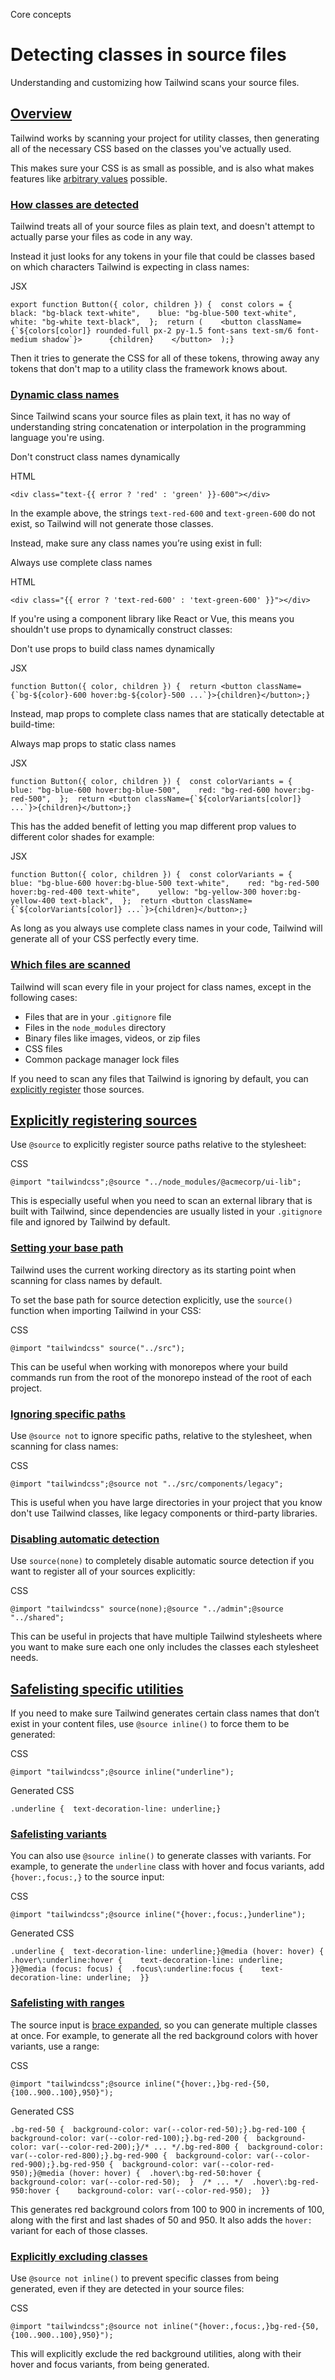 Core concepts

# Detecting classes in source files

Understanding and customizing how Tailwind scans your source files.

## [Overview](#overview)

Tailwind works by scanning your project for utility classes, then generating all of the necessary CSS based on the classes you've actually used.

This makes sure your CSS is as small as possible, and is also what makes features like [arbitrary values](/docs/adding-custom-styles#using-arbitrary-values) possible.

### [How classes are detected](#how-classes-are-detected)

Tailwind treats all of your source files as plain text, and doesn't attempt to actually parse your files as code in any way.

Instead it just looks for any tokens in your file that could be classes based on which characters Tailwind is expecting in class names:

JSX

```
export function Button({ color, children }) {  const colors = {    black: "bg-black text-white",    blue: "bg-blue-500 text-white",    white: "bg-white text-black",  };  return (    <button className={`${colors[color]} rounded-full px-2 py-1.5 font-sans text-sm/6 font-medium shadow`}>      {children}    </button>  );}
```

Then it tries to generate the CSS for all of these tokens, throwing away any tokens that don't map to a utility class the framework knows about.

### [Dynamic class names](#dynamic-class-names)

Since Tailwind scans your source files as plain text, it has no way of understanding string concatenation or interpolation in the programming language you're using.

Don't construct class names dynamically

HTML

```
<div class="text-{{ error ? 'red' : 'green' }}-600"></div>
```

In the example above, the strings `text-red-600` and `text-green-600` do not exist, so Tailwind will not generate those classes.

Instead, make sure any class names you’re using exist in full:

Always use complete class names

HTML

```
<div class="{{ error ? 'text-red-600' : 'text-green-600' }}"></div>
```

If you're using a component library like React or Vue, this means you shouldn't use props to dynamically construct classes:

Don't use props to build class names dynamically

JSX

```
function Button({ color, children }) {  return <button className={`bg-${color}-600 hover:bg-${color}-500 ...`}>{children}</button>;}
```

Instead, map props to complete class names that are statically detectable at build-time:

Always map props to static class names

JSX

```
function Button({ color, children }) {  const colorVariants = {    blue: "bg-blue-600 hover:bg-blue-500",    red: "bg-red-600 hover:bg-red-500",  };  return <button className={`${colorVariants[color]} ...`}>{children}</button>;}
```

This has the added benefit of letting you map different prop values to different color shades for example:

JSX

```
function Button({ color, children }) {  const colorVariants = {    blue: "bg-blue-600 hover:bg-blue-500 text-white",    red: "bg-red-500 hover:bg-red-400 text-white",    yellow: "bg-yellow-300 hover:bg-yellow-400 text-black",  };  return <button className={`${colorVariants[color]} ...`}>{children}</button>;}
```

As long as you always use complete class names in your code, Tailwind will generate all of your CSS perfectly every time.

### [Which files are scanned](#which-files-are-scanned)

Tailwind will scan every file in your project for class names, except in the following cases:

- Files that are in your `.gitignore` file
- Files in the `node_modules` directory
- Binary files like images, videos, or zip files
- CSS files
- Common package manager lock files

If you need to scan any files that Tailwind is ignoring by default, you can [explicitly register](#explicitly-registering-sources) those sources.

## [Explicitly registering sources](#explicitly-registering-sources)

Use `@source` to explicitly register source paths relative to the stylesheet:

CSS

```
@import "tailwindcss";@source "../node_modules/@acmecorp/ui-lib";
```

This is especially useful when you need to scan an external library that is built with Tailwind, since dependencies are usually listed in your `.gitignore` file and ignored by Tailwind by default.

### [Setting your base path](#setting-your-base-path)

Tailwind uses the current working directory as its starting point when scanning for class names by default.

To set the base path for source detection explicitly, use the `source()` function when importing Tailwind in your CSS:

CSS

```
@import "tailwindcss" source("../src");
```

This can be useful when working with monorepos where your build commands run from the root of the monorepo instead of the root of each project.

### [Ignoring specific paths](#ignoring-specific-paths)

Use `@source not` to ignore specific paths, relative to the stylesheet, when scanning for class names:

CSS

```
@import "tailwindcss";@source not "../src/components/legacy";
```

This is useful when you have large directories in your project that you know don't use Tailwind classes, like legacy components or third-party libraries.

### [Disabling automatic detection](#disabling-automatic-detection)

Use `source(none)` to completely disable automatic source detection if you want to register all of your sources explicitly:

CSS

```
@import "tailwindcss" source(none);@source "../admin";@source "../shared";
```

This can be useful in projects that have multiple Tailwind stylesheets where you want to make sure each one only includes the classes each stylesheet needs.

## [Safelisting specific utilities](#safelisting-specific-utilities)

If you need to make sure Tailwind generates certain class names that don’t exist in your content files, use `@source inline()` to force them to be generated:

CSS

```
@import "tailwindcss";@source inline("underline");
```

Generated CSS

```
.underline {  text-decoration-line: underline;}
```

### [Safelisting variants](#safelisting-variants)

You can also use `@source inline()` to generate classes with variants. For example, to generate the `underline` class with hover and focus variants, add `{hover:,focus:,}` to the source input:

CSS

```
@import "tailwindcss";@source inline("{hover:,focus:,}underline");
```

Generated CSS

```
.underline {  text-decoration-line: underline;}@media (hover: hover) {  .hover\:underline:hover {    text-decoration-line: underline;  }}@media (focus: focus) {  .focus\:underline:focus {    text-decoration-line: underline;  }}
```

### [Safelisting with ranges](#safelisting-with-ranges)

The source input is [brace expanded](https://www.gnu.org/software/bash/manual/html_node/Brace-Expansion.html), so you can generate multiple classes at once. For example, to generate all the red background colors with hover variants, use a range:

CSS

```
@import "tailwindcss";@source inline("{hover:,}bg-red-{50,{100..900..100},950}");
```

Generated CSS

```
.bg-red-50 {  background-color: var(--color-red-50);}.bg-red-100 {  background-color: var(--color-red-100);}.bg-red-200 {  background-color: var(--color-red-200);}/* ... */.bg-red-800 {  background-color: var(--color-red-800);}.bg-red-900 {  background-color: var(--color-red-900);}.bg-red-950 {  background-color: var(--color-red-950);}@media (hover: hover) {  .hover\:bg-red-50:hover {    background-color: var(--color-red-50);  }  /* ... */  .hover\:bg-red-950:hover {    background-color: var(--color-red-950);  }}
```

This generates red background colors from 100 to 900 in increments of 100, along with the first and last shades of 50 and 950. It also adds the `hover:` variant for each of those classes.

### [Explicitly excluding classes](#explicitly-excluding-classes)

Use `@source not inline()` to prevent specific classes from being generated, even if they are detected in your source files:

CSS

```
@import "tailwindcss";@source not inline("{hover:,focus:,}bg-red-{50,{100..900..100},950}");
```

This will explicitly exclude the red background utilities, along with their hover and focus variants, from being generated.
